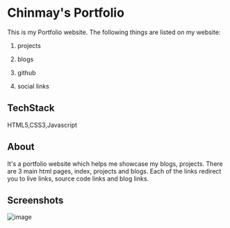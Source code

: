 # Chinmay's Portfolio
This is my Portfolio website. The following things are listed on my website:

1. projects

2. blogs

3. github

4. social links

## TechStack

HTML5,CSS3,Javascript


## About
It's a portfolio website which helps me showcase my blogs, projects. There are 3 main html pages, index, projects and blogs. Each of the links redirect you to live links, source code links and blog links.


## Screenshots

![image](https://user-images.githubusercontent.com/45689921/211237894-eedccdc7-22d6-4fd9-bc66-2f10cc13946b.png)


